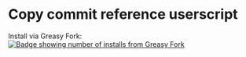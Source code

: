 # Copy commit reference userscript

Install via Greasy Fork: [![Badge showing number of installs from Greasy Fork][GreasyForkInstallsBadge]][GreasyFork]

[GreasyForkInstallsBadge]: https://img.shields.io/badge/dynamic/json?style=flat&color=670000&label=Greasy%20Fork&query=total_installs&suffix=%20installs&url=https%3A%2F%2Fgreasyfork.org%2Fscripts%2F473195.json
[GreasyFork]: https://greasyfork.org/en/scripts/473195-git-copy-commit-reference
